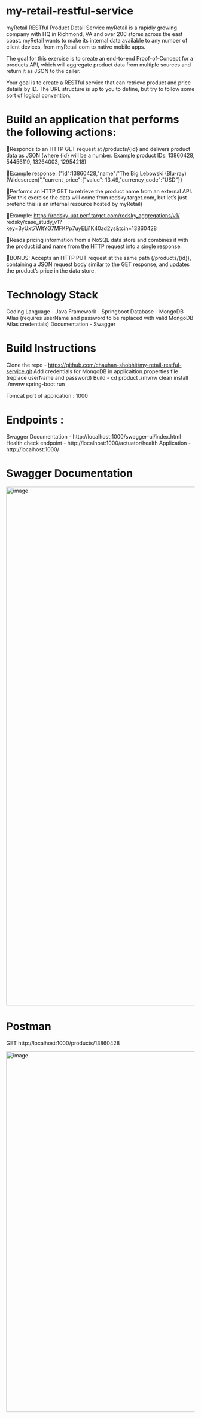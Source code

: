 # my-retail-restful-service
myRetail RESTful Product Detail Service
myRetail is a rapidly growing company with HQ in Richmond, VA and 
over 200 stores across the east coast. myRetail wants to make its 
internal data available to any number of client devices, from 
myRetail.com to native mobile apps. 

The goal for this exercise is to create an end-to-end Proof-of-Concept 
for a products API, which will aggregate product data from multiple 
sources and return it as JSON to the caller. 

Your goal is to create a RESTful service that can retrieve product and 
price details by ID. The URL structure is up to you to define, but try to 
follow some sort of logical convention.


# Build an application that performs the following actions: 

Responds to an HTTP GET request at /products/{id} and delivers 
product data as JSON (where {id} will be a number. 
Example product IDs: 13860428, 54456119, 13264003, 12954218) 

Example response: {"id":13860428,"name":"The Big Lebowski 
(Blu-ray) (Widescreen)","current_price":{"value": 
13.49,"currency_code":"USD"}}

Performs an HTTP GET to retrieve the product name from an 
external API. (For this exercise the data will come from 
redsky.target.com, but let’s just pretend this is an internal 
resource hosted by myRetail) 

Example: 
https://redsky-uat.perf.target.com/redsky_aggregations/v1/
redsky/case_study_v1?
key=3yUxt7WltYG7MFKPp7uyELi1K40ad2ys&tcin=13860428


Reads pricing information from a NoSQL data store and combines
it with the product id and name from the HTTP request into a 
single response. 

BONUS: Accepts an HTTP PUT request at the same path 
(/products/{id}), containing a JSON request body similar to the 
GET response, and updates the product’s price in the data store. 

# Technology Stack

Coding Language - Java
Framework       - Springboot
Database        - MongoDB Atlas (requires userName and password to be replaced with valid MongoDB Atlas credentials)
Documentation   - Swagger 


# Build Instructions

Clone the repo - https://github.com/chauhan-shobhit/my-retail-restful-service.git
Add credentials for MongoDB in applicaition.properties file (replace userName and password)
Build - 
cd product
./mvnw clean install
./mvnw spring-boot:run

Tomcat port of application : 1000

# Endpoints : 

Swagger Documentation - http://localhost:1000/swagger-ui/index.html
Health check endpoint - http://localhost:1000/actuator/health
Application - http://localhost:1000/



# Swagger Documentation

<img width="1385" alt="image" src="https://user-images.githubusercontent.com/45724184/175400881-7b3a18de-5955-4497-95bd-7bb26a39382d.png">


# Postman 

GET http://localhost:1000/products/13860428

<img width="963" alt="image" src="https://user-images.githubusercontent.com/45724184/175401983-8ddb10ec-9ec5-402a-bf76-4529d11412bd.png">

